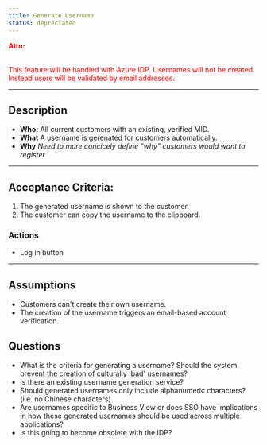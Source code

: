 ```yaml
---
title: Generate Username
status: depreciated
---
```


<font style="color:#ff0000">
<b>Attn:</b><br/><br/>

This feature will be handled with Azure IDP. Usernames will not be created. Instead users will be validated by email addresses.
</font>

---

## Description

- **Who:** All current customers with an existing, verified MID.
- **What** A username is gerenated for customers automatically.
- **Why** _Need to more concicely define "why" customers would want to register_

<hr />

## Acceptance Criteria:

1. The generated username is shown to the customer.
2. The customer can copy the username to the clipboard.

### Actions

- Log in button

<hr />

## Assumptions

- Customers can't create their own username.
- The creation of the username triggers an email-based account verification.

## Questions

- What is the criteria for generating a username? Should the system prevent the creation of culturally 'bad' usernames?
- Is there an existing username generation service?
- Should generated usernames only include alphanumeric characters? (i.e. no Chinese characters)
- Are usernames specific to Business View or does SSO have implications in how these generated usernames should be used across multiple applications?
- Is this going to become obsolete with the IDP?
